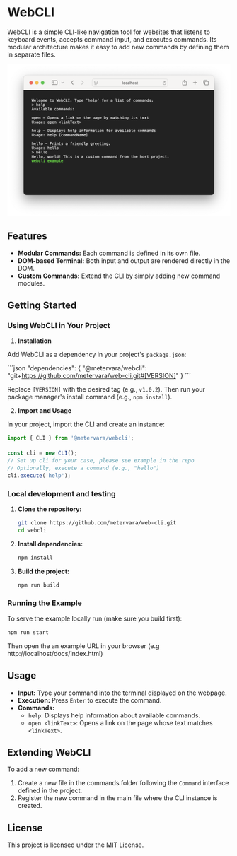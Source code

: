 # WebCLI

WebCLI is a simple CLI-like navigation tool for websites that listens to keyboard events, accepts command input, and executes commands. Its modular architecture makes it easy to add new commands by defining them in separate files.

![example usage](./assets/webcli-01.png)

## Features

- **Modular Commands:** Each command is defined in its own file.
- **DOM-based Terminal:** Both input and output are rendered directly in the DOM.
- **Custom Commands:** Extend the CLI by simply adding new command modules.

## Getting Started

### Using WebCLI in Your Project

1. **Installation**

Add WebCLI as a dependency in your project's `package.json`:

´´´json
"dependencies": {
  "@metervara/webcli": "git+https://github.com/metervara/web-cli.git#[VERSION]"
}
´´´

Replace `[VERSION]` with the desired tag (e.g., `v1.0.2`). Then run your package manager's install command (e.g., `npm install`).

2. **Import and Usage**

In your project, import the CLI and create an instance:

```js
import { CLI } from '@metervara/webcli';

const cli = new CLI();
// Set up cli for your case, please see example in the repo
// Optionally, execute a command (e.g., "hello")
cli.execute('help');
```

### Local development and testing

1. **Clone the repository:**

   ```bash
   git clone https://github.com/metervara/web-cli.git
   cd webcli
   ```

2. **Install dependencies:**

   ```bash
   npm install
   ```

3. **Build the project:**

   ```bash
   npm run build
   ```

### Running the Example

To serve the example locally run (make sure you build first):

```bash
npm run start
```

Then open the an example URL in your browser (e.g http://localhost/docs/index.html)

## Usage

- **Input:** Type your command into the terminal displayed on the webpage.
- **Execution:** Press `Enter` to execute the command.
- **Commands:**
  - `help`: Displays help information about available commands.
  - `open <linkText>`: Opens a link on the page whose text matches `<linkText>`.

## Extending WebCLI

To add a new command:
1. Create a new file in the commands folder following the `Command` interface defined in the project.
2. Register the new command in the main file where the CLI instance is created.

## License

This project is licensed under the MIT License.
